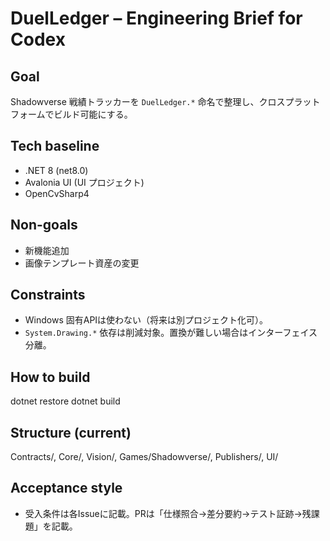 # DuelLedger – Engineering Brief for Codex

## Goal
Shadowverse 戦績トラッカーを `DuelLedger.*` 命名で整理し、クロスプラットフォームでビルド可能にする。

## Tech baseline
- .NET 8 (net8.0)
- Avalonia UI (UI プロジェクト)
- OpenCvSharp4

## Non-goals
- 新機能追加
- 画像テンプレート資産の変更

## Constraints
- Windows 固有APIは使わない（将来は別プロジェクト化可）。
- `System.Drawing.*` 依存は削減対象。置換が難しい場合はインターフェイス分離。

## How to build
dotnet restore
dotnet build

## Structure (current)
Contracts/, Core/, Vision/, Games/Shadowverse/, Publishers/, UI/

## Acceptance style
- 受入条件は各Issueに記載。PRは「仕様照合→差分要約→テスト証跡→残課題」を記載。
